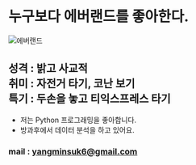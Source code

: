 # 누구보다 에버랜드를 좋아한다.
![에버랜드](https://github.com/minseok06/minseok06/assets/121544294/eb58a774-1024-4e35-bd4b-067bca1b8491)
## 성격 : 밝고 사교적<br>취미 : 자전거 타기, 코난 보기<br>특기 : 두손을 놓고 티익스프레스 타기

- 저는 Python 프로그래밍을 좋아합니다.
- 방과후에서 데이터 분석을 하고 있어요.
### mail : yangminsuk6@gmail.com
